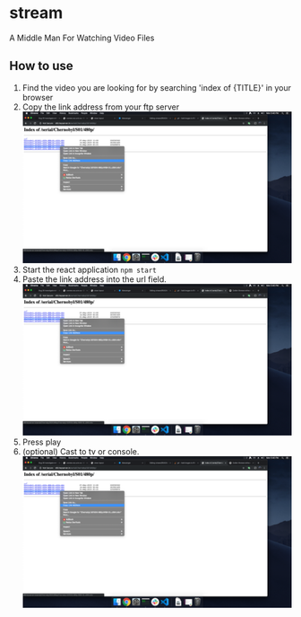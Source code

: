 # stream
A Middle Man For Watching Video Files

## How to use
1. Find the video you are looking for by searching 'index of {TITLE}' in your browser
1. Copy the link address from your ftp server ![Copy Link Address](resources/img1)
1. Start the react application `npm start`
1. Paste the link address into the url field. ![Title](resources/img1)
1. Press play
1. (optional) Cast to tv or console. ![Title](resources/img1)
